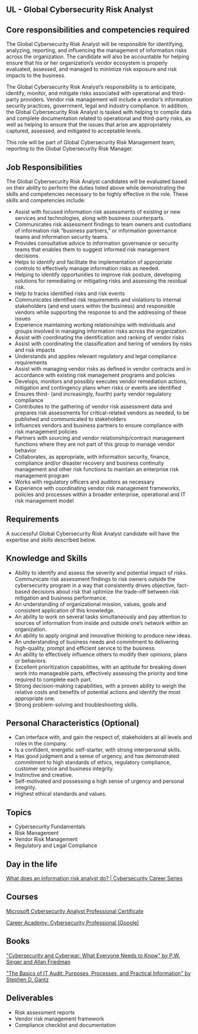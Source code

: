 ## UL - Global Cybersecurity Risk Analyst

## Core responsibilities and competencies required
The Global Cybersecurity Risk Analyst will be responsible for identifying, analyzing, reporting, and influencing the management of information risks across the organization. The candidate will also be accountable for helping ensure that his or her organization’s vendor ecosystem is properly evaluated, assessed, and managed to minimize risk exposure and risk impacts to the business.

The Global Cybersecurity Risk Analyst’s responsibility is to anticipate, identify, monitor, and mitigate risks associated with operational and third-party providers. Vendor risk management will include a vendor’s information security practices, government, legal and industry compliance. In addition, the Global Cybersecurity Risk Analyst is tasked with helping to compile data and complete documentation related to operational and third-party risks, as well as helping to ensure that the issues that arise are appropriately captured, assessed, and mitigated to acceptable levels.

This role will be part of Global Cybersecurity Risk Management team, reporting to the Global Cybersecurity Risk Manager.

## Job Responsibilities
The Global Cybersecurity Risk Analyst candidates will be evaluated based on their ability to perform the duties listed above while demonstrating the skills and competencies necessary to be highly effective in the role. These skills and competencies include:
- Assist with focused information risk assessments of existing or new services and technologies, along with business counterparts.
- Communicates risk assessment findings to team owners and custodians of information risk “business partners,” or information governance teams and information security teams.
- Provides consultative advice to information governance or security teams that enables them to suggest informed risk management decisions.
- Helps to identify and facilitate the implementation of appropriate controls to effectively manage information risks as needed.
- Helping to identify opportunities to improve risk posture, developing solutions for remediating or mitigating risks and assessing the residual risk.
- Help to tracks identified risks and risk events
- Communicates identified risk requirements and violations to internal stakeholders (and end users within the business) and responsible vendors while supporting the response to and the addressing of these issues
- Experience maintaining working relationships with individuals and groups involved in managing information risks across the organization.
- Assist with coordinating the identification and ranking of vendor risks
- Assist with coordinating the classification and tiering of vendors by risks and risk impacts
- Understands and applies relevant regulatory and legal compliance requirements
- Assist with managing vendor risks as defined in vendor contracts and in accordance with existing risk management programs and policies
- Develops, monitors and possibly executes vendor remediation actions, mitigation and contingency plans when risks or events are identified
- Ensures third- (and increasingly, fourth) party vendor regulatory compliance
- Contributes to the gathering of vendor risk assessment data and prepares risk assessments for critical-related vendors as needed, to be published and communicated to stakeholders
- Influences vendors and business partners to ensure compliance with risk management policies
- Partners with sourcing and vendor relationship/contract management functions where they are not part of this group to manage vendor behavior
- Collaborates, as appropriate, with information security, finance, compliance and/or disaster recovery and business continuity management and other risk functions to maintain an enterprise risk management program
- Works with regulatory officers and auditors as necessary
- Experience with coordinating vendor risk management frameworks, policies and processes within a broader enterprise, operational and IT risk management model

## Requirements
A successful Global Cybersecurity Risk Analyst candidate will have the expertise and skills described below.

## Knowledge and Skills
- Ability to identify and assess the severity and potential impact of risks. Communicate risk assessment findings to risk owners outside the cybersecurity program in a way that consistently drives objective, fact-based decisions about risk that optimize the trade-off between risk mitigation and business performance.
- An understanding of organizational mission, values, goals and consistent application of this knowledge.
- An ability to work on several tasks simultaneously and pay attention to sources of information from inside and outside one’s network within an organization.
- An ability to apply original and innovative thinking to produce new ideas.
- An understanding of business needs and commitment to delivering high-quality, prompt and efficient service to the business.
- An ability to effectively influence others to modify their opinions, plans or behaviors.
- Excellent prioritization capabilities, with an aptitude for breaking down work into manageable parts, effectively assessing the priority and time required to complete each part.
- Strong decision-making capabilities, with a proven ability to weigh the relative costs and benefits of potential actions and identify the most appropriate one.
- Strong problem-solving and troubleshooting skills.

## Personal Characteristics (Optional)
- Can interface with, and gain the respect of, stakeholders at all levels and roles in the company.
- Is a confident, energetic self-starter, with strong interpersonal skills.
- Has good judgment and a sense of urgency, and has demonstrated commitment to high standards of ethics, regulatory compliance, customer service and business integrity.
- Instinctive and creative.
- Self-motivated and possessing a high sense of urgency and personal integrity.
- Highest ethical standards and values.

## Topics
- Cybersecurity Fundamentals
- Risk Management
- Vendor Risk Management
- Regulatory and Legal Compliance

## Day in the life
[What does an information risk analyst do? | Cybersecurity Career Series](https://www.youtube.com/watch?v=zcuFMGBZOw8)

## Courses
[Microsoft Cybersecurity Analyst Professional Certificate](https://dpi.instructure.com/courses/301/assignments/2624)

[Career Academy: Cybersecurity Professional (Google)](https://dpi.instructure.com/courses/301/assignments/2606)

## Books
["Cybersecurity and Cyberwar: What Everyone Needs to Know" by P.W. Singer and Allan Friedman](https://dpi.instructure.com/courses/301/assignments/2625)

["The Basics of IT Audit: Purposes, Processes, and Practical Information" by Stephen D. Gantz](https://dpi.instructure.com/courses/301/assignments/2626)

## Deliverables
- Risk assessment reports
- Vendor risk management framework
- Compliance checklist and documentation
